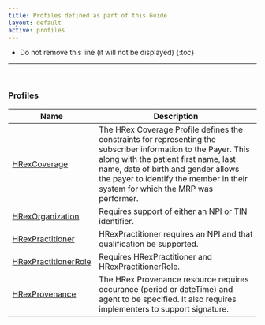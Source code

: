 ```yaml
---
title: Profiles defined as part of this Guide
layout: default
active: profiles
---
```


<!-- { :.no_toc } -->

<!-- TOC  the css styling for this is \pages\assets\css\project.css under 'markdown-toc'-->

* Do not remove this line (it will not be displayed)
{:toc}

<!-- end TOC -->

---
<br />

### Profiles

<table>
<thead>
<tr>
<th>Name</th>
<th>Description</th>
</tr>
</thead>
<tbody>
<tr>
<td><a href="StructureDefinition-hrex-coverage.html">HRexCoverage</a></td>
<td>The HRex Coverage Profile defines the constraints for representing  the subscriber information to the Payer.  This along with the patient first name, last name, date of birth and gender allows the payer to identify the member in their system for which the MRP was performer. </td>
</tr>
<tr>
<td><a href="StructureDefinition-hrex-organization.html">HRexOrganization</a></td>
<td>Requires support of either an NPI or TIN identifier. </td>
</tr>
<tr>
<td><a href="StructureDefinition-hrex-practitioner.html">HRexPractitioner</a></td>
<td>HRexPractitioner requires an NPI and that qualification be supported. </td>
</tr>
<tr>
<td><a href="StructureDefinition-hrex-practitionerrole.html">HRexPractitionerRole</a></td>
<td>Requires HRexPractitioner and HRexPractitionerRole. </td>
</tr>
<tr>
<td><a href="StructureDefinition-hrex-provenance.html">HRexProvenance</a></td>
<td>The HRex Provenance resource requires  occurance (period or dateTime) and agent to be specified. It also requires implementers to support signature. </td>
</tr>
</tbody>
</table>


